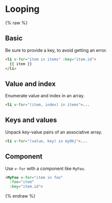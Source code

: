 # Looping

{% raw %}

## Basic

Be sure to provide a key, to avoid getting an error.

```html
<li v-for="item in items" :key="item.id">
  {{ item }}
</li>
```


## Value and index

Enumerate value and index in an array.

```html
<li v-for="(item, index) in items">...
```


## Keys and values

Unpack key-value pairs of an associative array.

```html
<li v-for="(value, key) in myObj">...
```


## Component

Use `v-for` with a component like `MyFoo`.

```html
<MyFoo v-for="item in foo"
  :foo="item"
  :key="item.id">
```

{% endraw %}
